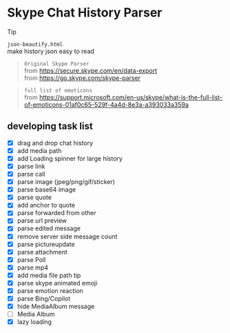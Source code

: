 # Skype Chat History Parser

> [!TIP]
> `json-beautify.html`  
> make history json easy to read

> `Original Skype Parser`  
> from https://secure.skype.com/en/data-export  
> from https://go.skype.com/skype-parser

> `full list of emoticons`  
> from https://support.microsoft.com/en-us/skype/what-is-the-full-list-of-emoticons-01af0c65-529f-4a4d-8e3a-a393033a359a

## developing task list
- [x] drag and drop chat history
- [x] add media path
- [x] add Loading spinner for large history
- [x] parse link
- [x] parse call
- [x] parse image (jpeg/png/gif/sticker)
- [x] parse base64 image
- [x] parse quote
- [x] add anchor to quote
- [x] parse forwarded from other
- [x] parse url preview
- [x] parse edited message
- [x] remove server side message count
- [x] parse pictureupdate
- [x] parse attachment
- [x] parse Poll
- [x] parse mp4
- [x] add media file path tip
- [x] parse skype animated emoji
- [x] parse emotion reaction
- [x] parse Bing/Copilot
- [x] hide MediaAlbum message
- [ ] Media Album
- [x] lazy loading
